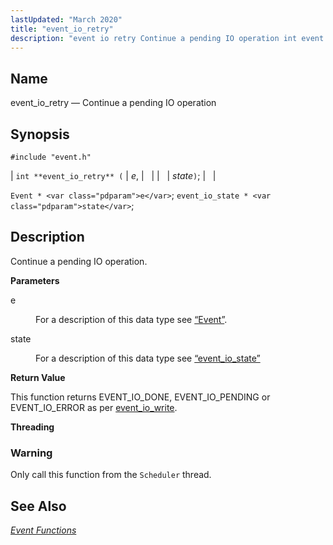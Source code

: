 ```yaml
---
lastUpdated: "March 2020"
title: "event_io_retry"
description: "event io retry Continue a pending IO operation int event io retry e state Event e event io state state Continue a pending IO operation e For a description of this data type see Section 68 49 Event state For a description of this data type see Section 68 50..."
---
```


<a name="apis.event_io_retry"></a> 
## Name

event_io_retry — Continue a pending IO operation

## Synopsis

`#include "event.h"`

| `int **event_io_retry** (` | <var class="pdparam">e</var>, |   |
|   | <var class="pdparam">state</var>`)`; |   |

`Event * <var class="pdparam">e</var>`;
`event_io_state * <var class="pdparam">state</var>`;<a name="idp51652752"></a> 
## Description

Continue a pending IO operation.

**<a name="idp51653968"></a> Parameters**

<dl class="variablelist">

<dt>e</dt>

<dd>

For a description of this data type see [“Event”](/momentum/3/3-api/structs-event).

</dd>

<dt>state</dt>

<dd>

For a description of this data type see [“event_io_state”](/momentum/3/3-api/structs-event-io-state)

</dd>

</dl>

**<a name="idp51659680"></a> Return Value**

This function returns EVENT_IO_DONE, EVENT_IO_PENDING or EVENT_IO_ERROR as per [event_io_write](/momentum/3/3-api/apis-event-io-write).

**<a name="idp51661216"></a> Threading**
### Warning

Only call this function from the `Scheduler` thread.

<a name="idp51663520"></a> 
## See Also

[*Event Functions*](/momentum/3/3-api/event)